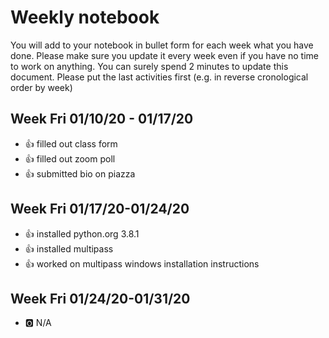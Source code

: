 # Weekly notebook
You will add to your notebook in bullet form for each week what you have done. 
Please make sure you update it every week even if you have no time to work on 
anything. You can surely spend 2 minutes to update this document. Please put 
the last activities first (e.g. in reverse cronological order by week)

## Week Fri 01/10/20 - 01/17/20
* :+1: filled out class form
* :+1: filled out zoom poll
* :+1: submitted bio on piazza

## Week Fri 01/17/20-01/24/20
* :+1: installed python.org 3.8.1
* :+1: installed multipass
* :+1: worked on multipass windows installation instructions

## Week Fri 01/24/20-01/31/20
* :o2: N/A
